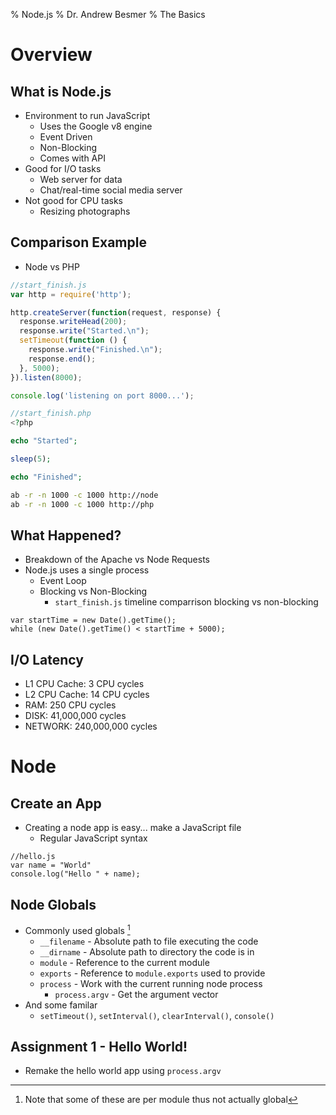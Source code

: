 % Node.js 
% Dr. Andrew Besmer
% The Basics
	
# Overview

## What is Node.js
 
* Environment to run JavaScript
	* Uses the Google v8 engine
	* Event Driven
	* Non-Blocking
	* Comes with API
* Good for I/O tasks
	* Web server for data
	* Chat/real-time social media server
* Not good for CPU tasks
	* Resizing photographs

## Comparison Example

* Node vs PHP

```javascript
//start_finish.js
var http = require('http');

http.createServer(function(request, response) {
  response.writeHead(200);
  response.write("Started.\n");
  setTimeout(function () {
    response.write("Finished.\n");
    response.end();
  }, 5000); 
}).listen(8000);

console.log('listening on port 8000...');
```

```php
//start_finish.php
<?php

echo "Started";

sleep(5);

echo "Finished";
```
```bash
ab -r -n 1000 -c 1000 http://node
ab -r -n 1000 -c 1000 http://php
```

## What Happened?
* Breakdown of the Apache vs Node Requests
* Node.js uses a single process
	* Event Loop
	* Blocking vs Non-Blocking 
		* `start_finish.js` timeline comparrison blocking vs non-blocking
```
var startTime = new Date().getTime();
while (new Date().getTime() < startTime + 5000);
```
	
## I/O Latency
	
* L1 CPU Cache: 3 CPU cycles
* L2 CPU Cache: 14 CPU cycles
* RAM: 250 CPU cycles
* DISK: 41,000,000 cycles
* NETWORK: 240,000,000 cycles

# Node

## Create an App

* Creating a node app is easy... make a JavaScript file
	* Regular JavaScript syntax 

```
//hello.js
var name = "World"
console.log("Hello " + name);
```

## Node Globals

* Commonly used globals [^globals]
	* `__filename` - Absolute path to file executing the code 
	* `__dirname` - Absolute path to directory the code is in
	* `module` - Reference to the current module
	* `exports` - Reference to `module.exports` used to provide 
	* `process` - Work with the current running node process
		* `process.argv` - Get the argument vector
* And some familar
	* `setTimeout()`, `setInterval()`, `clearInterval()`, `console()`
	
[^globals]: Note that some of these are per module thus not actually global

## Assignment 1 - Hello World! 

* Remake the hello world app using `process.argv`

